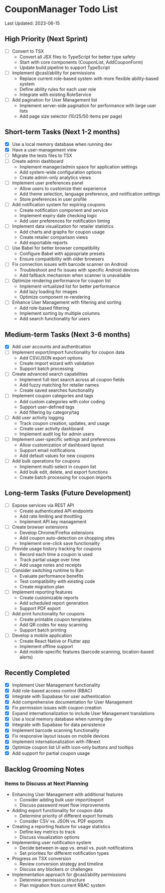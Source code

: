 # CouponManager Todo List

Last Updated: 2023-06-15

## High Priority (Next Sprint)
- [ ] Convert to TSX
  - Convert all JSX files to TypeScript for better type safety
  - Start with core components (CouponList, AddCouponForm)
  - Update build pipeline to support TypeScript
- [ ] Implement @casl/ability for permissions
  - Replace current role-based system with more flexible ability-based system
  - Define ability rules for each user role
  - Integrate with existing RoleService
- [ ] Add pagination for User Management list
  - Implement server-side pagination for performance with large user lists
  - Add page size selector (10/25/50 items per page)

## Short-term Tasks (Next 1-2 months)
- [x] Use a local memory database when running dev
- [x] Have a user-management view
- [ ] Migrate the tests files to TSX
- [ ] Create admin dashboard
  - Implement manager/admin space for application settings
  - Add system-wide configuration options
  - Create admin-only analytics views
- [ ] Implement user preferences panel
  - Allow users to customize their experience
  - Add theme selection, language preference, and notification settings
  - Store preferences in user profile
- [ ] Add notification system for expiring coupons
  - Create notification component and service
  - Implement expiry date checking logic
  - Add user preferences for notification timing
- [ ] Implement data visualization for retailer statistics
  - Add charts and graphs for coupon usage
  - Create retailer comparison views
  - Add exportable reports
- [ ] Use Babel for better browser compatibility
  - Configure Babel with appropriate presets
  - Ensure compatibility with older browsers
- [ ] Fix connection issues with barcode scanner on Android
  - Troubleshoot and fix issues with specific Android devices
  - Add fallback mechanism when scanner is unavailable
- [ ] Optimize rendering performance for coupon list
  - Implement virtualized list for better performance
  - Add lazy loading for images
  - Optimize component re-rendering
- [ ] Enhance User Management with filtering and sorting
  - Add role-based filtering
  - Implement sorting by multiple columns
  - Add search functionality for users

## Medium-term Tasks (Next 3-6 months)
- [x] Add user accounts and authentication
- [ ] Implement export/import functionality for coupon data
  - Add CSV/JSON export options
  - Create import wizard with validation
  - Support batch processing
- [ ] Create advanced search capabilities
  - Implement full-text search across all coupon fields
  - Add fuzzy matching for retailer names
  - Create saved searches functionality
- [ ] Implement coupon categories and tags
  - Add custom categories with color coding
  - Support user-defined tags
  - Add filtering by category/tag
- [ ] Add user activity logging
  - Track coupon creation, updates, and usage
  - Create user activity dashboard
  - Implement audit log for admin users
- [ ] Implement user-specific settings and preferences
  - Allow customization of dashboard layout
  - Support email notifications
  - Add default values for new coupons
- [ ] Add bulk operations for coupons
  - Implement multi-select in coupon list
  - Add bulk edit, delete, and export functions
  - Create batch processing for coupon imports

## Long-term Tasks (Future Development)
- [ ] Expose services via REST API
  - Create authenticated API endpoints
  - Add rate limiting and throttling
  - Implement API key management
- [ ] Create browser extensions
  - Develop Chrome/Firefox extensions
  - Add coupon auto-detection on shopping sites
  - Implement one-click save functionality
- [ ] Provide usage history tracking for coupons
  - Record each time a coupon is used
  - Track partial usage over time
  - Add usage notes and receipts
- [ ] Consider switching runtime to Bun
  - Evaluate performance benefits
  - Test compatibility with existing code
  - Create migration plan
- [ ] Implement reporting features
  - Create customizable reports
  - Add scheduled report generation
  - Support PDF export
- [ ] Add print functionality for coupons
  - Create printable coupon templates
  - Add QR codes for easy scanning
  - Support batch printing
- [ ] Develop a mobile application
  - Create React Native or Flutter app
  - Implement offline support
  - Add mobile-specific features (barcode scanning, location-based alerts)

## Recently Completed
- [x] Implement User Management functionality
- [x] Add role-based access control (RBAC)
- [x] Integrate with Supabase for user authentication
- [x] Add comprehensive documentation for User Management
- [x] Fix permission issues with coupon creation
- [x] Expand internationalization to include User Management translations
- [x] Use a local memory database when running dev
- [x] Integrate with Supabase for data persistence
- [x] Implement barcode scanning functionality
- [x] Fix responsive layout issues on mobile devices
- [x] Implement internationalization with i18next
- [x] Optimize coupon list UI with icon-only buttons and tooltips
- [x] Add support for partial coupon usage

## Backlog Grooming Notes

### Items to Discuss at Next Planning
- Enhancing User Management with additional features
  - Consider adding bulk user import/export
  - Discuss password reset flow improvements
- Adding export functionality for coupon data
  - Determine priority of different export formats
  - Consider CSV vs. JSON vs. PDF exports
- Creating a reporting feature for usage statistics
  - Define key metrics to track
  - Discuss visualization options
- Implementing user notification system
  - Decide between in-app vs. email vs. push notifications
  - Set priorities for different notification types
- Progress on TSX conversion
  - Review conversion strategy and timeline
  - Discuss any blockers or challenges
- Implementation approach for @casl/ability permissions
  - Determine permission structure
  - Plan migration from current RBAC system